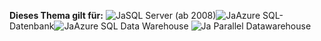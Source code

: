 <Token>**Dieses Thema gilt für:** ![Ja](media/yes.png)SQL Server (ab 2008)![Ja](media/yes.png)Azure SQL-Datenbank![Ja](media/yes.png)Azure SQL Data Warehouse ![Ja](media/yes.png) Parallel Datawarehouse </Token> 
